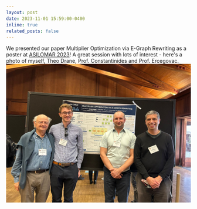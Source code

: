 ```yaml
---
layout: post
date: 2023-11-01 15:59:00-0400
inline: true
related_posts: false
---
```


We presented our paper Multiplier Optimization via E-Graph Rewriting as a poster at [ASILOMAR 2023](https://www.asilomarsscconf.org/)! A great session with lots of interest - here's a photo of myself, Theo Drane, Prof. Constantinides and Prof. Ercegovac. ![poster](asilomar_23_poster.jpeg)

